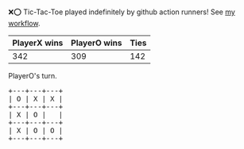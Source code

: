 :x::o: Tic-Tac-Toe played indefinitely by github action runners! See [my workflow](.github/workflows/play.yaml).

|PlayerX wins|PlayerO wins|Ties|
|-|-|-|
|342|309|142|

PlayerO's turn.

<pre>
+---+---+---+
| O | X | X |
+---+---+---+
| X | O |   |
+---+---+---+
| X | O | O |
+---+---+---+
</pre>